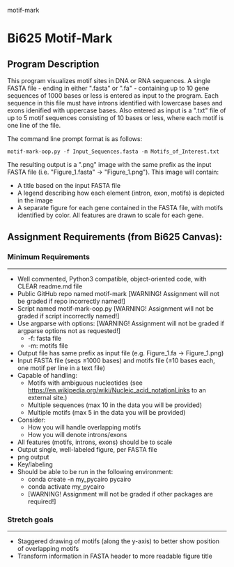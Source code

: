 motif-mark
# Bi625 Motif-Mark

## Program Description

This program visualizes motif sites in DNA or RNA sequences. A single FASTA file - ending in either ".fasta" or ".fa" - containing up to 10 gene sequences of 1000 bases or less is entered as input to the program. Each sequence in this file must have introns identified with lowercase bases and exons idenified with uppercase bases. Also entered as input is a ".txt" file of up to 5 motif sequences consisting of 10 bases or less, where each motif is one line of the file. 

The command line prompt format is as follows:

    motif-mark-oop.py -f Input_Sequences.fasta -m Motifs_of_Interest.txt

The resulting output is a ".png" image with the same prefix as the input FASTA file (i.e. "Figure_1.fasta" -> "Figure_1.png"). This image will contain: 
* A title based on the input FASTA file
* A legend describing how each element (intron, exon, motifs) is depicted in the image
* A separate figure for each gene contained in the FASTA file, with motifs identified by color. All features are drawn to scale for each gene.

## Assignment Requirements (from Bi625 Canvas):

### Minimum Requirements
----------------------
* Well commented, Python3 compatible, object-oriented code, with CLEAR readme.md file
* Public GitHub repo named motif-mark [WARNING! Assignment will not be graded if repo incorrectly named!]
* Script named motif-mark-oop.py [WARNING! Assignment will not be graded if script incorrectly named!]
* Use argparse with options: [WARNING! Assignment will not be graded if argparse options not as requested!]
    * -f: fasta file
    * -m: motifs file
* Output file has same prefix as input file (e.g. Figure_1.fa -> Figure_1.png)
* Input FASTA file (seqs ≤1000 bases) and motifs file (≤10 bases each, one motif per line in a text file)
* Capable of handling:
    * Motifs with ambiguous nucleotides (see https://en.wikipedia.org/wiki/Nucleic_acid_notationLinks to an external site.)
    * Multiple sequences (max 10 in the data you will be provided)
    * Multiple motifs (max 5 in the data you will be provided)
* Consider:
    * How you will handle overlapping motifs
    * How you will denote introns/exons
* All features (motifs, introns, exons) should be to scale
* Output single, well-labeled figure, per FASTA file
* png output
* Key/labeling
* Should be able to be run in the following environment:
    * conda create -n my_pycairo pycairo
    * conda activate my_pycairo
    * [WARNING! Assignment will not be graded if other packages are required!]

### Stretch goals
----------------------
* Staggered drawing of motifs (along the y-axis) to better show position of overlapping motifs
* Transform information in FASTA header to more readable figure title
